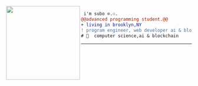 <img align="left" height="200" src="https://media.giphy.com/media/ao9DUiTKH60XS/giphy.gif"/>

```diff
 i'm subo ⊙.☉.
@@advanced programming student.@@
+ living in brooklyn,NY
! program engineer, web developer ai & blockchain enthusiast
# 📖  computer science,ai & blockchain
```
------

